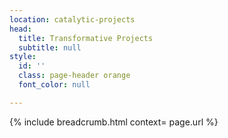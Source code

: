 ```yaml
---
location: catalytic-projects
head:
  title: Transformative Projects
  subtitle: null
style:
  id: ''
  class: page-header orange
  font_color: null

---
```

<p>{% include breadcrumb.html context= page.url %}</p>
